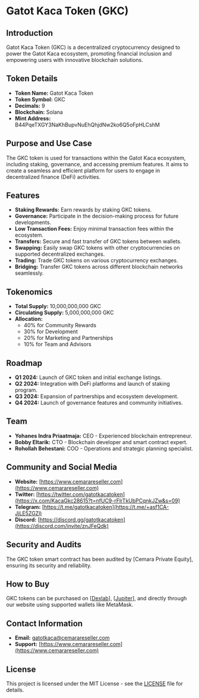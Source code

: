 # Gatot Kaca Token (GKC)

## Introduction
Gatot Kaca Token (GKC) is a decentralized cryptocurrency designed to power the Gatot Kaca ecosystem, promoting financial inclusion and empowering users with innovative blockchain solutions.

## Token Details
- **Token Name:** Gatot Kaca Token
- **Token Symbol:** GKC
- **Decimals:** 9
- **Blockchain:** Solana
- **Mint Address:** B44PqeTXGY3NaKhBupvNuEhQhjdNw2ko6Q5oFpHLCshM

## Purpose and Use Case
The GKC token is used for transactions within the Gatot Kaca ecosystem, including staking, governance, and accessing premium features. It aims to create a seamless and efficient platform for users to engage in decentralized finance (DeFi) activities.

## Features
- **Staking Rewards:** Earn rewards by staking GKC tokens.
- **Governance:** Participate in the decision-making process for future developments.
- **Low Transaction Fees:** Enjoy minimal transaction fees within the ecosystem.
- **Transfers:** Secure and fast transfer of GKC tokens between wallets.
- **Swapping:** Easily swap GKC tokens with other cryptocurrencies on supported decentralized exchanges.
- **Trading:** Trade GKC tokens on various cryptocurrency exchanges.
- **Bridging:** Transfer GKC tokens across different blockchain networks seamlessly.

## Tokenomics
- **Total Supply:** 10,000,000,000 GKC
- **Circulating Supply:** 5,000,000,000 GKC
- **Allocation:**
  - 40% for Community Rewards
  - 30% for Development
  - 20% for Marketing and Partnerships
  - 10% for Team and Advisors

## Roadmap
- **Q1 2024:** Launch of GKC token and initial exchange listings.
- **Q2 2024:** Integration with DeFi platforms and launch of staking program.
- **Q3 2024:** Expansion of partnerships and ecosystem development.
- **Q4 2024:** Launch of governance features and community initiatives.

## Team
- **Yohanes Indra Priaatmaja:** CEO - Experienced blockchain entrepreneur.
- **Bobby Eltarik:** CTO - Blockchain developer and smart contract expert.
- **Rohollah Behestani:** COO - Operations and strategic planning specialist.

## Community and Social Media
- **Website:** [https://www.cemarareseller.com](https://www.cemarareseller.com)
- **Twitter:** [https://twitter.com/gatotkacatoken](https://x.com/KacaGkc28615?t=nfUC9-rFlrTkUbPCqnkJZw&s=09)
- **Telegram:** [https://t.me/gatotkacatoken](https://t.me/+asf1CA-JjLE5ZGZl)
- **Discord:** [https://discord.gg/gatotkacatoken](https://discord.com/invite/znJFeQdk)

## Security and Audits
The GKC token smart contract has been audited by [Cemara Private Equity], ensuring its security and reliability.

## How to Buy
GKC tokens can be purchased on [[Dexlab](https://v3.dexlab.space/pools)], [[Jupiter](https://jup.ag/)], and directly through our website using supported wallets like MetaMask.

## Contact Information
- **Email:** gatotkaca@cemarareseller.com
- **Support:** [https://www.cemarareseller.com](https://www.cemarareseller.com)

## License
This project is licensed under the MIT License - see the [LICENSE](LICENSE) file for details.

